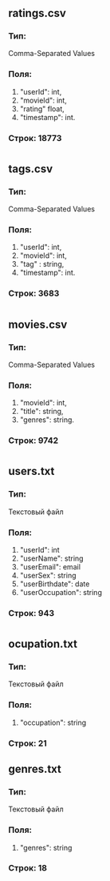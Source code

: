 #
## ratings.csv
### Тип: 
Comma-Separated Values
### Поля:
  1) "userId": int,
  2) "movieId": int,
  3) "rating" float,
  4) "timestamp": int.
### Строк: 18773
#
## tags.csv
### Тип: 
Comma-Separated Values
### Поля:
  1) "userId": int,
  2) "movieId": int,
  3) "tag" : string,
  4) "timestamp": int.
### Строк: 3683
#

## movies.csv
### Тип: 
Comma-Separated Values
### Поля:
  1) "movieId": int,
  2) "title": string,
  3) "genres": string.
### Строк: 9742
#
## users.txt
### Тип: 
Текстовый файл
### Поля:
  1) "userId": int
  2) "userName": string
  3) "userEmail": email
  4) "userSex": string
  5) "userBirthdate": date
  6) "userOccupation": string
### Строк:  943
#
## ocupation.txt
### Тип: 
Текстовый файл
### Поля:
  1) "occupation": string
### Строк:  21

## genres.txt
### Тип: 
Текстовый файл
### Поля:
  1) "genres": string
### Строк:  18

#